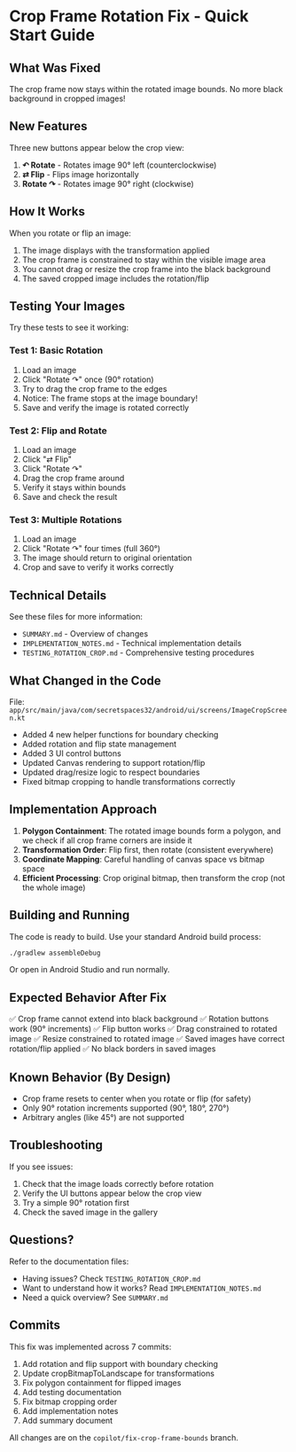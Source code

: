 # Crop Frame Rotation Fix - Quick Start Guide

## What Was Fixed
The crop frame now stays within the rotated image bounds. No more black background in cropped images!

## New Features
Three new buttons appear below the crop view:
1. **↶ Rotate** - Rotates image 90° left (counterclockwise)
2. **⇄ Flip** - Flips image horizontally
3. **Rotate ↷** - Rotates image 90° right (clockwise)

## How It Works
When you rotate or flip an image:
1. The image displays with the transformation applied
2. The crop frame is constrained to stay within the visible image area
3. You cannot drag or resize the crop frame into the black background
4. The saved cropped image includes the rotation/flip

## Testing Your Images
Try these tests to see it working:

### Test 1: Basic Rotation
1. Load an image
2. Click "Rotate ↷" once (90° rotation)
3. Try to drag the crop frame to the edges
4. Notice: The frame stops at the image boundary!
5. Save and verify the image is rotated correctly

### Test 2: Flip and Rotate
1. Load an image
2. Click "⇄ Flip"
3. Click "Rotate ↷"
4. Drag the crop frame around
5. Verify it stays within bounds
6. Save and check the result

### Test 3: Multiple Rotations
1. Load an image
2. Click "Rotate ↷" four times (full 360°)
3. The image should return to original orientation
4. Crop and save to verify it works correctly

## Technical Details
See these files for more information:
- `SUMMARY.md` - Overview of changes
- `IMPLEMENTATION_NOTES.md` - Technical implementation details
- `TESTING_ROTATION_CROP.md` - Comprehensive testing procedures

## What Changed in the Code
File: `app/src/main/java/com/secretspaces32/android/ui/screens/ImageCropScreen.kt`
- Added 4 new helper functions for boundary checking
- Added rotation and flip state management
- Added 3 UI control buttons
- Updated Canvas rendering to support rotation/flip
- Updated drag/resize logic to respect boundaries
- Fixed bitmap cropping to handle transformations correctly

## Implementation Approach
1. **Polygon Containment**: The rotated image bounds form a polygon, and we check if all crop frame corners are inside it
2. **Transformation Order**: Flip first, then rotate (consistent everywhere)
3. **Coordinate Mapping**: Careful handling of canvas space vs bitmap space
4. **Efficient Processing**: Crop original bitmap, then transform the crop (not the whole image)

## Building and Running
The code is ready to build. Use your standard Android build process:
```bash
./gradlew assembleDebug
```

Or open in Android Studio and run normally.

## Expected Behavior After Fix
✅ Crop frame cannot extend into black background
✅ Rotation buttons work (90° increments)
✅ Flip button works
✅ Drag constrained to rotated image
✅ Resize constrained to rotated image
✅ Saved images have correct rotation/flip applied
✅ No black borders in saved images

## Known Behavior (By Design)
- Crop frame resets to center when you rotate or flip (for safety)
- Only 90° rotation increments supported (90°, 180°, 270°)
- Arbitrary angles (like 45°) are not supported

## Troubleshooting
If you see issues:
1. Check that the image loads correctly before rotation
2. Verify the UI buttons appear below the crop view
3. Try a simple 90° rotation first
4. Check the saved image in the gallery

## Questions?
Refer to the documentation files:
- Having issues? Check `TESTING_ROTATION_CROP.md`
- Want to understand how it works? Read `IMPLEMENTATION_NOTES.md`
- Need a quick overview? See `SUMMARY.md`

## Commits
This fix was implemented across 7 commits:
1. Add rotation and flip support with boundary checking
2. Update cropBitmapToLandscape for transformations
3. Fix polygon containment for flipped images
4. Add testing documentation
5. Fix bitmap cropping order
6. Add implementation notes
7. Add summary document

All changes are on the `copilot/fix-crop-frame-bounds` branch.
